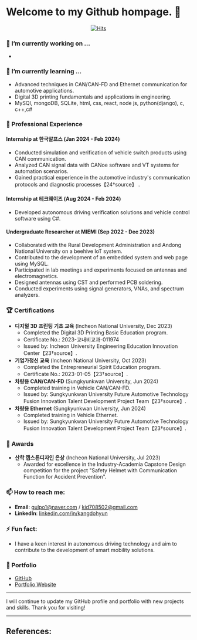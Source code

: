 # Welcome to my Github hompage. 👋
<div align=center>
	
[![Hits](https://hits.seeyoufarm.com/api/count/incr/badge.svg?url=https%3A%2F%2Fgithub.com%2FDohyunKang&count_bg=%2385EF45&title_bg=%2323E9F9&icon=visualstudio.svg&icon_color=%232571E5&title=today+%2F+all&edge_flat=false)](https://hits.seeyoufarm.com)

</div>

### 🔭 I’m currently working on ...
-

### 🌱 I’m currently learning ...
- Advanced techniques in CAN/CAN-FD and Ethernet communication for automotive applications.
- Digital 3D printing fundamentals and applications in engineering.
- MySQl, mongoDB, SQLite, html, css, react, node js, python(django), c, c++,c#

### 💼 Professional Experience
#### Internship at 한국알프스 (Jan 2024 - Feb 2024)
- Conducted simulation and verification of vehicle switch products using CAN communication.
- Analyzed CAN signal data with CANoe software and VT systems for automation scenarios.
- Gained practical experience in the automotive industry's communication protocols and diagnostic processes【24†source】  .

#### Internship at 테크웨이즈 (Aug 2024 - Feb 2024)
- Developed autonomous driving verification solutions and vehicle control software using C#.

#### Undergraduate Researcher at MIEMI (Sep 2022 - Dec 2023)
- Collaborated with the Rural Development Administration and Andong National University on a beehive IoT system.
- Contributed to the development of an embedded system and web page using MySQL.
- Participated in lab meetings and experiments focused on antennas and electromagnetics.
- Designed antennas using CST and performed PCB soldering.
- Conducted experiments using signal generators, VNAs, and spectrum analyzers.

### 🏆 Certifications
- **디지털 3D 프린팅 기초 교육** (Incheon National University, Dec 2023)
  - Completed the Digital 3D Printing Basic Education program.
  - Certificate No.: 2023-교내비교과-011974
  - Issued by: Incheon University Engineering Education Innovation Center【23†source】.
- **기업가정신 교육** (Incheon National University, Oct 2023)
  - Completed the Entrepreneurial Spirit Education program.
  - Certificate No.: 2023-01-05【23†source】.
- **차량용 CAN/CAN-FD** (Sungkyunkwan University, Jun 2024)
  - Completed training in Vehicle CAN/CAN-FD.
  - Issued by: Sungkyunkwan University Future Automotive Technology Fusion Innovation Talent Development Project Team【23†source】.
- **차량용 Ethernet** (Sungkyunkwan University, Jun 2024)
  - Completed training in Vehicle Ethernet.
  - Issued by: Sungkyunkwan University Future Automotive Technology Fusion Innovation Talent Development Project Team【23†source】.

### 🥇 Awards
- **산학 캡스톤디자인 은상** (Incheon National University, Jul 2023)
  - Awarded for excellence in the Industry-Academia Capstone Design competition for the project "Safety Helmet with Communication Function for Accident Prevention".

### 📫 How to reach me:
- **Email**: gulpo1@naver.com / kid708502@gmail.com	
- **LinkedIn**: [linkedin.com/in/kangdohyun](https://www.linkedin.com/in/kangdohyun)

### ⚡ Fun fact:
- I have a keen interest in autonomous driving technology and aim to contribute to the development of smart mobility solutions.

### 📝 Portfolio
- [GitHub](https://github.com/DohyunKang)
- [Portfolio Website](https://dohyunportfolio.com)

---

I will continue to update my GitHub profile and portfolio with new projects and skills. Thank you for visiting!

---

References:
-
